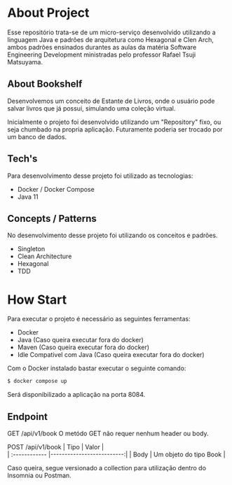 # About Project

Esse repositório trata-se de um micro-serviço desenvolvido utilizando a linguagem Java e padrões de arquitetura como Hexagonal e Clen Arch, ambos padrões ensinados durantes as aulas da matéria Software Engineering Development ministradas pelo professor Rafael Tsuji Matsuyama.

## About Bookshelf 

Desenvolvemos um conceito de Estante de Livros, onde o usuário pode salvar livros que já possui, simulando uma coleção virtual.

Inicialmente o projeto foi desenvolvido utilizando um "Repository" fixo, ou seja chumbado na propria aplicação. Futuramente poderia ser trocado por um banco de dados.

## Tech's

Para desenvolvimento desse projeto foi utilizado as tecnologias:

- Docker / Docker Compose
- Java 11

## Concepts / Patterns

No desenvolvimento desse projeto foi utilizando os conceitos e padrões.

- Singleton
- Clean Architecture
- Hexagonal
- TDD 

# How Start

Para executar o projeto é necessário as seguintes ferramentas:

- Docker
- Java                          (Caso queira executar fora do docker)
- Maven                         (Caso queira executar fora do docker)
- Idle Compativel com Java      (Caso queira executar fora do docker)

Com o Docker instalado bastar executar o seguinte comando:

```bash
$ docker compose up
```

Será disponibilizado a aplicação na porta 8084.

## Endpoint

GET /api/v1/book
O metódo GET não requer nenhum header ou body.

POST /api/v1/book
| Tipo          | Valor                     |  
| :------------ |--------------------------:|
| Body          | Um objeto do tipo Book    |

Caso queira, segue versionado a collection para utilização dentro do Insomnia ou Postman.